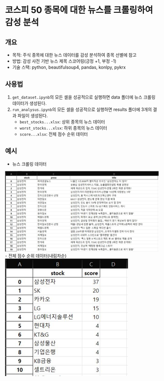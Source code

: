 # 코스피 50 종목에 대한 뉴스를 크롤링하여 감성 분석
## 개요
- 목적: 주식 종목에 대한 뉴스 데이터를 감성 분석하여 종목 선별에 참고
- 방법: 감성 사전 기반 뉴스 제목 스코어링(긍정 +1, 부정 -1)
- 기술 스택: python, beautifulsoup4, pandas, konlpy, pykrx

## 사용법
1. `get_dataset.ipynb`의 모든 셀을 성공적으로 실행하면 data 폴더에 뉴스 크롤링 데이터가 생성된다.
2. `run_analysus.ipynb`의 모든 셀을 성공적으로 실행하면 results 폴더에 3개의 결과 파일이 생성된다.
    - `best_stocks...xlsx`: 상위 종목의 뉴스 데이터
    - `worst_stocks...xlsx`: 하위 종목의 뉴스 데이터
    - `score...xlsx`: 전체 점수 순위 데이터

## 예시
- 뉴스 크롤링 데이터
<img src="/assets/news_sample.JPG" width="500"/>
- 전체 점수 순위 데이터(내림차순)
<img src="/assets/score_sample.JPG" width="400"/>